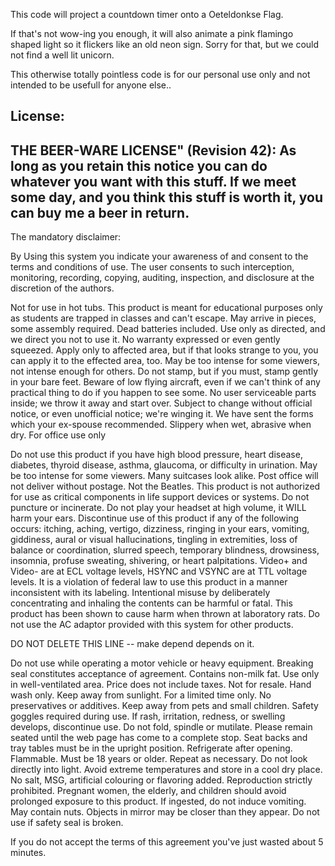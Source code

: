 

This code will project a countdown timer onto a Oeteldonkse Flag.

If that's not wow-ing you enough, it will also animate a pink flamingo shaped light so it flickers like an old neon sign.
Sorry for that, but we could not find a well lit unicorn.

This otherwise totally pointless code is for our personal use only and not intended to be usefull for anyone else..

License:
----------------------------------------------------------------------------
THE BEER-WARE LICENSE" (Revision 42):
As long as you retain this notice you can do whatever you want with this
stuff. If we meet some day, and you think this stuff is worth it,
you can buy me a beer in return.
----------------------------------------------------------------------------

The mandatory disclaimer:

By Using this system you indicate your awareness of and consent to the terms and conditions of use.
The user consents to such interception, monitoring, recording, copying, auditing,  inspection,
and disclosure at the discretion of the authors.

Not for use in hot tubs. This product is meant for educational purposes only as students are trapped in classes and can't escape. May arrive in pieces, some assembly required. Dead batteries included. Use only as directed, and we direct you not to use it. No warranty expressed or even gently squeezed. Apply only to affected area, but if that looks strange to you, you can apply it to the effected area, too. May be too intense for some viewers, not intense enough for others. Do not stamp, but if you must, stamp gently in your bare feet. Beware of low flying aircraft, even if we can't think of any practical thing to do if you happen to see some. No user serviceable parts inside; we throw it away and start over. Subject to change without official notice, or even unofficial notice; we're winging it. We have sent the forms which your ex-spouse recommended. Slippery when wet, abrasive when dry. For office use only

Do not use this product if you have high blood pressure, heart disease, diabetes, thyroid disease,
asthma, glaucoma, or difficulty in urination. May be too intense for some viewers. Many suitcases look alike. Post office will not deliver without postage. Not the Beatles. This  product is not authorized for use as critical components in life support devices or systems. Do not puncture or incinerate. Do not play your headset at high volume, it WILL harm your ears. Discontinue use of this product if any of the following occurs: itching, aching, vertigo, dizziness, ringing in your ears, vomiting, giddiness, aural or visual hallucinations, tingling in extremities, loss of balance or coordination, slurred speech, temporary blindness, drowsiness, insomnia, profuse sweating, shivering, or heart palpitations. Video+ and Video- are at ECL voltage levels, HSYNC and VSYNC are at TTL voltage levels. It is a violation of federal law to use this product in a manner inconsistent with its labeling. Intentional misuse by deliberately concentrating and inhaling the contents can be harmful or fatal. This product has been shown to cause harm when thrown at laboratory rats. Do not use the AC adaptor provided with this system for other products.

 DO NOT DELETE THIS LINE -- make depend depends on it.

Do not use while operating a motor vehicle or heavy equipment. Breaking seal constitutes acceptance of agreement. Contains non-milk fat. Use only in well-ventilated area. Price does not include taxes. Not for resale. Hand wash only. Keep away from sunlight. For a limited time only. No preservatives or additives. Keep away from pets and small children. Safety goggles required during use. If rash, irritation, redness, or swelling develops, discontinue use. Do not fold, spindle or mutilate. Please remain seated until the web page has come to a complete stop. Seat backs and tray tables must be in the upright position. Refrigerate after opening. Flammable. Must be 18 years or older. Repeat as necessary. Do not look directly into light. Avoid extreme temperatures and store in a cool dry place. No salt, MSG, artificial colouring or flavoring added. Reproduction strictly prohibited.
Pregnant women, the elderly, and children should avoid prolonged exposure to this product. If ingested, do not induce vomiting. May contain nuts. Objects in mirror may be closer than they appear. Do not use if safety seal is broken.

If you do not accept the terms of this agreement you've just wasted about 5 minutes.
